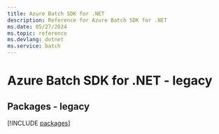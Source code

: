 ```yaml
---
title: Azure Batch SDK for .NET
description: Reference for Azure Batch SDK for .NET
ms.date: 05/27/2024
ms.topic: reference
ms.devlang: dotnet
ms.service: batch
---
```

# Azure Batch SDK for .NET - legacy
## Packages - legacy
[!INCLUDE [packages](batch-index.md)]